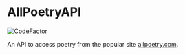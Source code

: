 # AllPoetryAPI

[![CodeFactor](https://www.codefactor.io/repository/github/jmbhughes/allpoetryapi/badge)](https://www.codefactor.io/repository/github/jmbhughes/allpoetryapi)

An API to access poetry from the popular site [allpoetry.com](https://allpoetry.com/poems). 
